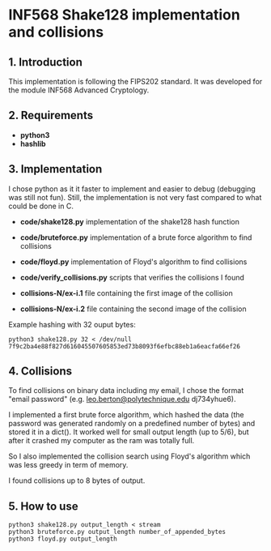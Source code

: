 # INF568 Shake128 implementation and collisions

## 1. Introduction

This implementation is following the FIPS202 standard. It was developed for the module INF568 Advanced Cryptology.

## 2. Requirements

- __python3__
- __hashlib__

## 3. Implementation

I chose python as it it faster to implement and easier to debug (debugging was still not fun). Still, the implementation is not very fast compared to what could be done in C.

- __code/shake128.py__ implementation of the shake128 hash function
- __code/bruteforce.py__ implementation of a brute force algorithm to find collisions
- __code/floyd.py__ implementation of Floyd's algorithm to find collisions
- __code/verify_collisions.py__ scripts that verifies the collisions I found

- __collisions-N/ex-i.1__ file containing the first image of the collision
- __collisions-N/ex-i.2__ file containing the second image of the collision


Example hashing with 32 ouput bytes:
```
python3 shake128.py 32 < /dev/null
7f9c2ba4e88f827d616045507605853ed73b8093f6efbc88eb1a6eacfa66ef26
```

## 4. Collisions

To find collisions on binary data including my email, I chose the format "email password" (e.g. leo.berton@polytechnique.edu dj734yhue6).

I implemented a first brute force algorithm, which hashed the data (the password was generated randomly on a predefined number of bytes) and stored it in a dict(). It worked well for small output length (up to 5/6), but after it crashed my computer as the ram was totally full.

So I also implemented the collision search using Floyd's algorithm which was less greedy in term of memory.

I found collisions up to 8 bytes of output.

## 5. How to use

```
python3 shake128.py output_length < stream
python3 bruteforce.py output_length number_of_appended_bytes
python3 floyd.py output_length


